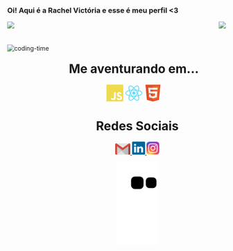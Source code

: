 ### Oi! Aqui é a Rachel Victória e esse é meu perfil <3

<div>
  <img  height="180em" src="https://github-readme-stats.vercel.app/api?username=rachel4victoria&show_icons=true&theme=aura&include_all_commits=true&count_private=true"/>
  <img align="right" height="180em" src="https://github-readme-stats.vercel.app/api/top-langs/?username=rachel4victoria&layout=compact&langs_count=16&theme=aura"/>
</div>
<br>

<div  align="center"> 
  <div style="display: inline_block"><br>
    <img align="left" height="300" alt="coding-time" src="/img/programacaofelina.gif">
    <h1 align="center">Me aventurando em...</h1>
    <img align="center" height="40" width="40" alt="js-icon"  src="https://raw.githubusercontent.com/devicons/devicon/master/icons/javascript/javascript-plain.svg">
    <img align="center" height="40" width="40" alt="react-icon" src="https://raw.githubusercontent.com/devicons/devicon/master/icons/react/react-original.svg">
    <img align="center" height="40" width="40" alt="html-icon" src="https://raw.githubusercontent.com/devicons/devicon/master/icons/html5/html5-original.svg">
  </div>
<div>
  <h1 align="center">Redes Sociais</h1>
    <a href = "mailto: rachel4victoria@gmail.com">
      <img width="35" src="/img/gmail.svg">
    </a>
    <a href = "https://www.linkedin.com/in/luigi-gottardello-fonseca-44651a205/">
      <img width="30" src="/img/linkedin.svg">
    </a>
    <a href = "https://www.instagram.com/devparadev/">
      <img width="30" src="/img/instagram.png">
    </a>
</div>
    
![Snake animation](https://github.com/rachel4victoria/rachel4victoria/blob/output/github-contribution-grid-snake.svg)


